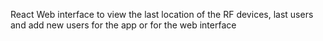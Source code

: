 React Web interface to view the last location of the RF devices, last users and add new users for the app or for the web interface
